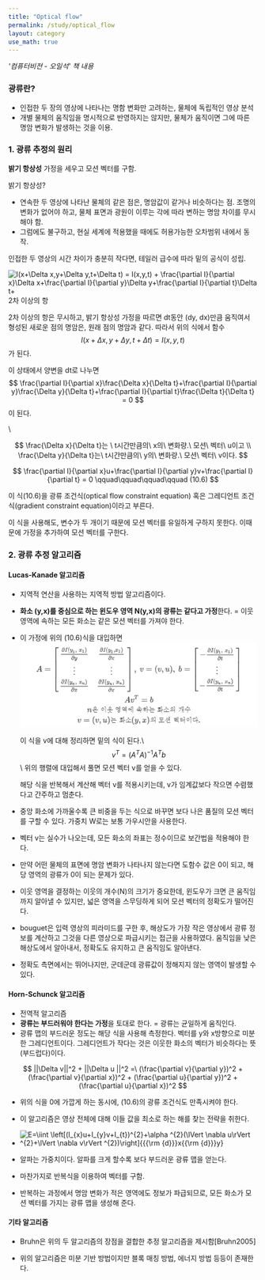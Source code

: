 ```yaml
---
title: "Optical flow"
permalink: /study/optical_flow
layout: category
use_math: true
---
```




*'컴퓨터비전 - 오일석' 책 내용*

### 광류란?

- 인접한 두 장의 영상에 나타나는 명함 변화만 고려하는, 물체에 독립적인 영상 분석
- 개별 물체의 움직임을 명시적으로 반영하지는 않지만, 물체가 움직이면 그에 따른 명암 변화가 발생하는 것을 이용.



### 1. 광류 추정의 원리

**밝기 항상성** 가정을 세우고 모션 벡터를 구함.

밝기 항상성?

- 연속한 두 영상에 나타난 물체의 같은 점은, 명암값이 같거나 비슷하다는 점. 조명의 변화가 없어야 하고, 물체 표면과 광원이 이루는 각에 따라 변하는 명암 차이를 무시해야 함.
- 그럼에도 불구하고, 현실 세계에 적용했을 때에도 허용가능한 오차범위 내에서 동작.



인접한 두 영상의 시간 차이가 충분히 작다면, 테일러 급수에 따라 밑의 공식이 성립.

![I(x+\Delta x,y+\Delta y,t+\Delta t) = I(x,y,t) + \frac{\partial I}{\partial x}\Delta x+\frac{\partial I}{\partial y}\Delta y+\frac{\partial I}{\partial t}\Delta t+](https://wikimedia.org/api/rest_v1/media/math/render/svg/749d10ea42b4fb5f9955342d8e294bed10b7c8fd)2차 이상의 항

2차 이상의 항은 무시하고, 밝기 항상성 가정을 따르면 dt동안 (dy, dx)만큼 움직여서 형성된 새로운 점의 명암은, 원래 점의 명암과 같다. 따라서 위의 식에서 함수 
$$
I(x+\Delta x,y+\Delta y,t+\Delta t) = I(x,y,t)
$$
가 된다.

이 상태에서 양변을 dt로 나누면
$$
\frac{\partial I}{\partial x}\frac{\Delta x}{\Delta t}+\frac{\partial I}{\partial y}\frac{\Delta y}{\Delta t}+\frac{\partial I}{\partial t}\frac{\Delta t}{\Delta t} = 0
$$
이 된다.

\\


$$
\frac{\Delta x}{\Delta t}는 \ t시간만큼의\ x의\ 변화량.\ 모션\ 벡터\ u이고 \\ \frac{\Delta y}{\Delta t}는\ t시간만큼의\ y의\ 변화량.\ 모션\ 벡터\ v이다.
$$

$$
\frac{\partial I}{\partial x}u+\frac{\partial I}{\partial y}v+\frac{\partial I}{\partial t} = 0 \qquad\qquad\qquad\qquad (10.6)
$$

이 식(10.6)을 광류 조건식(optical flow constraint equation) 혹은 그레디언트 조건식(gradient constraint equation)이라고 부른다.



이 식을 사용해도, 변수가 두 개이기 때문에 모션 벡터를 유일하게 구하지 못한다. 이때문에 가정을 추가하여 모션 벡터를 구한다.



### 2. 광류 추정 알고리즘

#### Lucas-Kanade 알고리즘

- 지역적 연산을 사용하는 지역적 방법 알고리즘이다.

- **화소 (y,x)를 중심으로 하는 윈도우 영역 N(y,x)의 광류는 같다고 가정**한다. = 이웃 영역에 속하는 모든 화소는 같은 모션 벡터를 가져야 한다.

- 이 가정에 위의 (10.6)식을 대입하면
![math1](../images/mathimage.PNG)


  
  이 식을 v에 대해 정리하면 밑의 식이 된다.\\
  $$
  v^T = (A^TA)^{-1}A^Tb
  $$\\
  위의 행렬에 대입해서 풀면 모션 벡터 v를 얻을 수 있다.

  해당 식을 반복해서 계산해 벡터 v를 적용시키는데, v가 임계값보다 작으면 수렴했다고 간주하고 멈춘다.

- 중앙 화소에 가까울수록 큰 비중을 두는 식으로 바꾸면 보다 나은 품질의 모션 벡터를 구할 수 있다. 가중치 W로는 보통 가우시안을 사용한다.

- 벡터 v는 실수가 나오는데, 모든 화소의 좌표는 정수이므로 보간법을 적용해야 한다.

- 만약 어떤 물체의 표면에 명암 변화가 나타나지 않는다면 도함수 값은 0이 되고, 해당 영역의 광류가 0이 되는 문제가 있다.

- 이웃 영역을 결정하는 이웃의 개수(N)의 크기가 중요한데, 윈도우가 크면 큰 움직임까지 알아낼 수 있지만, 넓은 영역을 스무딩하게 되어 모션 벡터의 정확도가 떨어진다.

- bouguet은 입력 영상의 피라미드를 구한 후, 해상도가 가장 작은 영상에서 광류 정보를 계산하고 그것을 다른 영상으로 파급시키는 접근을 사용하였다. 움직임을 낮은 해상도에서 알아내서, 정확도도 유지하고 큰 움직임도 알아낸다.

- 정확도 측면에서는 뛰어나지만, 군데군데 광류값이 정해지지 않는 영역이 발생할 수 있다.



#### Horn-Schunck 알고리즘

- 전역적 알고리즘
- **광류는 부드러워야 한다는 가정**을 토대로 한다. = 광류는 균일하게 움직인다.
- 광류 맵의 부드러운 정도는 해당 식을 사용해 측정한다. 벡터를 y와 x방향으로 미분한 그레디언트이다. 그레디언트가 작다는 것은 이웃한 화소의 벡터가 비슷하다는 뜻(부드럽다)이다.

$$
||\Delta v||^2 + ||\Delta u ||^2 =\ (\frac{\partial v}{\partial y})^2 +  (\frac{\partial v}{\partial x})^2 +  (\frac{\partial u}{\partial y})^2 +  (\frac{\partial u}{\partial x})^2
$$

- 위의 식을 0에 가깝게 하는 동시에, (10.6)의 광류 조건식도 만족시켜야 한다.
- 이 알고리즘은 영상 전체에 대해 이들 값을 최소로 하는 해를 찾는 전략을 취한다.
- ![E=\iint \left[(I_{x}u+I_{y}v+I_{t})^{2}+\alpha ^{2}(\lVert \nabla u\rVert ^{2}+\lVert \nabla v\rVert ^{2})\right]{{{\rm {d}}}x{{\rm {d}}}y}](https://wikimedia.org/api/rest_v1/media/math/render/svg/2572893139a0a6f8d263970d1ae52a21c6fb97f1)

- 알파는 가중치이다. 알파를 크게 할수록 보다 부드러운 광류 맵을 얻는다.
- 마찬가지로 반복식을 이용하여 벡터를 구함.
- 반복하는 과정에서 명암 변화가 적은 영역에도 정보가 파급되므로, 모든 화소가 모션 벡터를 가지는 광류 맵을 생성해 준다.



#### 기타 알고리즘

- Bruhn은 위의 두 알고리즘의 장점을 결합한 추정 알고리즘을 제시함[Bruhn2005]

- 위의 알고리즘은 미분 기반 방법이지만 블록 매칭 방법, 에너지 방법 등등이 존재한다.



